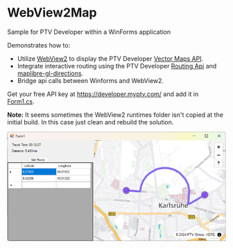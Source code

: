 # WebView2Map
Sample for PTV Developer within a WinForms application

Demonstrates how to:
* Utilize [WebView2](https://developer.microsoft.com/microsoft-edge/webview2) to display the PTV Developer [Vector Maps API](https://developer.myptv.com/en/documentation/vector-maps-api).
* Integrate interactive routing using the PTV Developer [Routing Api](https://developer.myptv.com/en/documentation/routing-api) and [maplibre-gl-directions](https://github.com/maplibre/maplibre-gl-directions).
* Bridge api calls between Winforms and WebView2.

Get your free API key at https://developer.myptv.com/ and add it in [Form1.cs](https://github.com/oliverheilig/WebView2Map/blob/4d784887ec754094fbc35eaf35647abe2c3d941e/Form1.cs#L16).

**Note:** It seems sometimes the WebView2 runtimes folder isn't copied at the initial build. In this case just clean and rebuild the solution.

![screenshot](https://raw.githubusercontent.com/oliverheilig/WebView2Map/main/screenshot.png)
